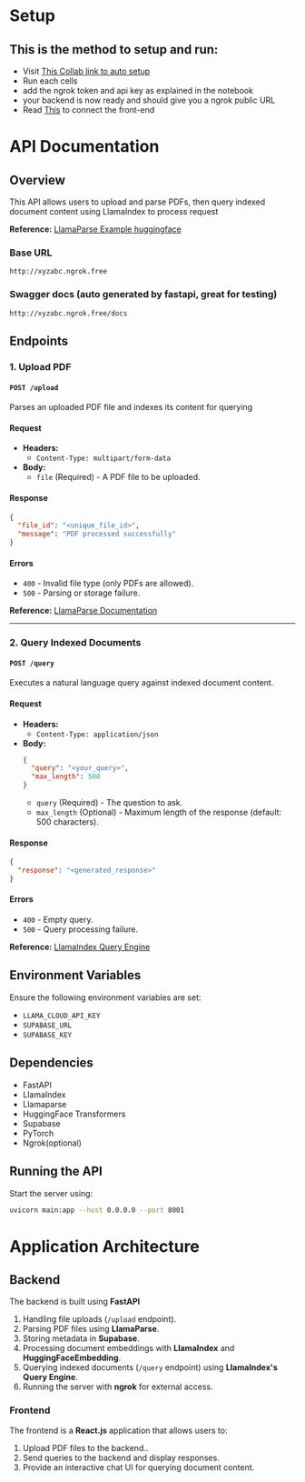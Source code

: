 # Setup
## This is the method to setup and run:
- Visit [This Collab link to auto setup ](https://colab.research.google.com/drive/1QFdUSov2nHMMj0tCt4-ZDNILN0vRUwMz)
- Run each cells 
- add the ngrok token and api key as explained in the notebook
- your backend is now ready and should give you a ngrok public URL
- Read [This](https://github.com/AnshhSingh/RAG_PDF_frontend) to connect the front-end

# API Documentation

## Overview
This API allows users to upload and parse PDFs, then query indexed document content using LlamaIndex to process request 

**Reference:** [LlamaParse Example huggingface](https://github.com/run-llama/llama_cloud_services/blob/main/parse.md)

### Base URL

```
http://xyzabc.ngrok.free
```
### Swagger docs (auto generated by fastapi, great for testing)
```
http://xyzabc.ngrok.free/docs
```
## Endpoints

### 1. Upload PDF

#### `POST /upload`
Parses an uploaded PDF file and indexes its content for querying 

#### Request
- **Headers:**
  - `Content-Type: multipart/form-data`
- **Body:**
  - `file` (Required) - A PDF file to be uploaded.

#### Response
```json
{
  "file_id": "<unique_file_id>",
  "message": "PDF processed successfully"
}
```
#### Errors
- `400` - Invalid file type (only PDFs are allowed).
- `500` - Parsing or storage failure.

**Reference:** [LlamaParse Documentation](https://github.com/run-llama/llama_cloud_services/blob/main/parse.md)

---

### 2. Query Indexed Documents

#### `POST /query`
Executes a natural language query against indexed document content.

#### Request
- **Headers:**
  - `Content-Type: application/json`
- **Body:**
  ```json
  {
    "query": "<your_query>",
    "max_length": 500
  }
  ```
  - `query` (Required) - The question to ask.
  - `max_length` (Optional) - Maximum length of the response (default: 500 characters).

#### Response
```json
{
  "response": "<generated_response>"
}
```
#### Errors
- `400` - Empty query.
- `500` - Query processing failure.

**Reference:** [LlamaIndex Query Engine](https://docs.llamaindex.ai/en/stable/examples/customization/llms/SimpleIndexDemo-Huggingface_camel/)

## Environment Variables
Ensure the following environment variables are set:
- `LLAMA_CLOUD_API_KEY`
- `SUPABASE_URL`
- `SUPABASE_KEY`

## Dependencies
- FastAPI
- LlamaIndex
- Llamaparse
- HuggingFace Transformers
- Supabase
- PyTorch
- Ngrok(optional)

## Running the API
Start the server using:
```sh
uvicorn main:app --host 0.0.0.0 --port 8001
```
# Application Architecture

## Backend
The backend is built using **FastAPI** 
1. Handling file uploads (`/upload` endpoint).
2. Parsing PDF files using **LlamaParse**.
3. Storing metadata in **Supabase**.
4. Processing document embeddings with **LlamaIndex** and **HuggingFaceEmbedding**.
5. Querying indexed documents (`/query` endpoint) using **LlamaIndex's Query Engine**.
6. Running the server with **ngrok** for external access.

### Frontend
The frontend is a **React.js** application that allows users to:
1. Upload PDF files to the backend..
2. Send queries to the backend and display responses.
3. Provide an interactive chat UI for querying document content.

